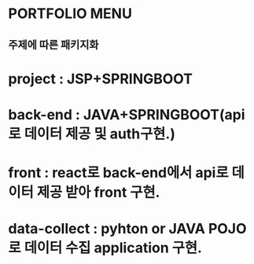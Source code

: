 # PORTFOLIO MENU
## 주제에 따른 패키지화 

# project : JSP+SPRINGBOOT
# back-end : JAVA+SPRINGBOOT(api 로 데이터 제공 및 auth구현.)
# front : react로 back-end에서 api로 데이터 제공 받아 front 구현.
# data-collect : pyhton or JAVA POJO로 데이터 수집 application 구현.

